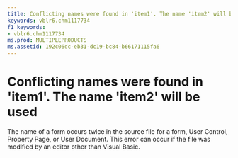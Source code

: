 ```yaml
---
title: Conflicting names were found in 'item1'. The name 'item2' will be used
keywords: vblr6.chm1117734
f1_keywords:
- vblr6.chm1117734
ms.prod: MULTIPLEPRODUCTS
ms.assetid: 192c06dc-eb31-dc19-bc84-b66171115fa6
---
```



# Conflicting names were found in 'item1'. The name 'item2' will be used

The name of a form occurs twice in the source file for a form, User Control, Property Page, or User Document. This error can occur if the file was modified by an editor other than Visual Basic.


